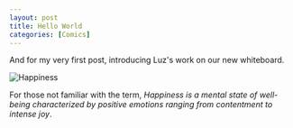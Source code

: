 ```yaml
--- 
layout: post
title: Hello World
categories: [Comics]
---
```


And for my very first post, introducing Luz's work on our new
whiteboard. 

![Happiness](/notes/assets/ena/heureux.jpg)

For those not familiar with the term, *Happiness is a mental state of well-being characterized by positive emotions ranging from contentment to intense joy*.

